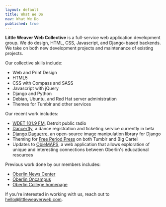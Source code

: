 ```yaml
---
layout: default
title: What We Do
nav: What We Do
published: true
---
```


<strong class="co-name">Little Weaver Web Collective</strong> is a full-service web application development group. We do design, HTML, CSS, Javascript, and Django-based backends. We take on both new development projects and maintenance of existing projects.

Our collective skills include:

* Web and Print Design
* HTML5
* CSS with Compass and SASS
* Javascript with jQuery
* Django and Python
* Debian, Ubuntu, and Red Hat server administration
* Themes for Tumblr and other services

Our recent work includes:

* [WDET 101.9 FM](http://wdet.org), Detroit public radio
* [Dancerfly](https://dancerfly.com/), a dance registration and ticketing service currently in beta
* [Django Daguerre](http://django-daguerre.readthedocs.org/en/latest/), an open-source image manipulation library for Django
* Theming for [Free Period Press](http://www.freeperiodpress.com/) on both Tumblr and Big Cartel
* Updates to [ObieMAPS](http://obiemaps.oberlin.edu/), a web application that allows exploration of unique and interesting connections between Oberlin's educational resources

Previous work done by our members includes:

* [Oberlin News Center](http://news.oberlin.edu/)
* [Oberlin Oncampus](http://oncampus.oberlin.edu/)
* [Oberlin College homepage](http://oberlin.edu/)

If you're interested in working with us, reach out to <a href="mailto:hello@littleweaverweb.com">hello@littleweaverweb.com</a>.
